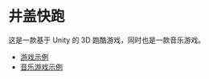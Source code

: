 # 井盖快跑
这是一款基于 Unity 的 3D 跑酷游戏，同时也是一款音乐游戏。
* [游戏示例](https://www.bilibili.com/video/BV17EBxYuEdW/)
* [音乐游戏示例](https://www.bilibili.com/video/BV1RCQrYLEyU/)
